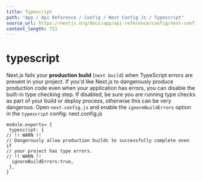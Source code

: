 ```yaml
---
title: Typescript
path: "App / Api Reference / Config / Next Config Js / Typescript"
source_url: https://nextjs.org/docs/app/api-reference/config/next-config-js/typescript
content_length: 711
---
```


# typescript
Next.js fails your **production build** (`next build`) when TypeScript errors are present in your project.
If you'd like Next.js to dangerously produce production code even when your application has errors, you can disable the built-in type checking step.
If disabled, be sure you are running type checks as part of your build or deploy process, otherwise this can be very dangerous.
Open `next.config.js` and enable the `ignoreBuildErrors` option in the `typescript` config:
next.config.js
```
module.exports= {
 typescript: {
// !! WARN !!
// Dangerously allow production builds to successfully complete even if
// your project has type errors.
// !! WARN !!
  ignoreBuildErrors:true,
 },
}
```
